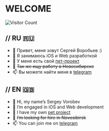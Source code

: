 # WELCOME
![Visitor Count](https://profile-counter.glitch.me/{codensk}/count.svg)

// RU  :ru:
---
- 👋 Привет, меня зовут Сергей Воробьев :)
- 👀 Я занимаюсь iOS и Web разработкой
- 🌱 У меня есть свой [пет-проект](https://apps.apple.com/ru/app/%D0%BC%D0%BE%D0%B9-%D0%B2%D0%B5%D1%81/id1588596925)
- 💞️ ~~Так же ищу работу в Новосибирске~~
- 📫 Вы можете найти меня в [telegram](https://t.me/rusbear28)

// EN  :uk:
---
- 👋 Hi, my name’s Sergey Vorobev
- 👀 I’m engaged in iOS and Web development
- 🌱 I have my own [pet project](https://apps.apple.com/ru/app/%D0%BC%D0%BE%D0%B9-%D0%B2%D0%B5%D1%81/id1588596925)
- 💞️ ~~I’m looking for hire in Novosibirsk~~
- 📫 You can join me on [telegram](https://t.me/rusbear28)


<!---
codensk/codensk is a ✨ special ✨ repository because its `README.md` (this file) appears on your GitHub profile.
You can click the Preview link to take a look at your changes.
--->

